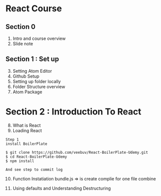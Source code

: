 # React Course

## Section 0
1. Intro and course overview
2. Slide note 

## Section 1 : Set up

3. Setting Atom Editor
4. Github Setup
5. Setting up folder locally
6. Folder Structure overview
7. Atom Package

# Section 2 : Introduction To React
8. What is React
9. Loading React

```
Step 1
install BoilerPlate

$ git clone https://github.com/veebuv/React-BoilerPlate-Udemy.git
$ cd React-BoilerPlate-Udemy
$ npm install 

And see step to commit log
```

10. Function Instatiation
bundle.js => is create complie for one file combine 

11. Using defaults and Understanding Destructuring
